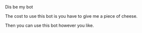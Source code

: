 Dis be my bot

The cost to use this bot is you have to give me a piece of cheese.

Then you can use this bot however you like.
